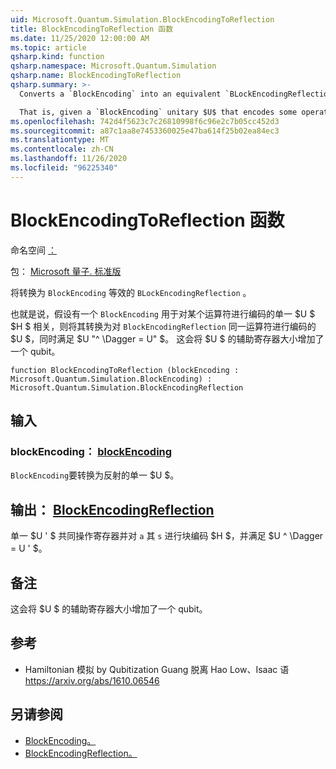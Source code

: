 ```yaml
---
uid: Microsoft.Quantum.Simulation.BlockEncodingToReflection
title: BlockEncodingToReflection 函数
ms.date: 11/25/2020 12:00:00 AM
ms.topic: article
qsharp.kind: function
qsharp.namespace: Microsoft.Quantum.Simulation
qsharp.name: BlockEncodingToReflection
qsharp.summary: >-
  Converts a `BlockEncoding` into an equivalent `BLockEncodingReflection`.

  That is, given a `BlockEncoding` unitary $U$ that encodes some operator $H$ of interest, converts it into a `BlockEncodingReflection` $U'$ that encodes the same operator, but also satisfies $U'^\dagger = U'$. This increases the size of the auxiliary register of $U$ by one qubit.
ms.openlocfilehash: 742d4f5623c7c26810998f6c96e2c7b05cc452d3
ms.sourcegitcommit: a87c1aa8e7453360025e47ba614f25b02ea84ec3
ms.translationtype: MT
ms.contentlocale: zh-CN
ms.lasthandoff: 11/26/2020
ms.locfileid: "96225340"
---
```

# <a name="blockencodingtoreflection-function"></a>BlockEncodingToReflection 函数

命名空间 [：](xref:Microsoft.Quantum.Simulation)

包： [Microsoft 量子. 标准版](https://nuget.org/packages/Microsoft.Quantum.Standard)


将转换为 `BlockEncoding` 等效的 `BLockEncodingReflection` 。

也就是说，假设有一个 `BlockEncoding` 用于对某个运算符进行编码的单一 $U $ $H $ 相关，则将其转换为对 `BlockEncodingReflection` 同一运算符进行编码的 $U $，同时满足 $U "^ \Dagger = U" $。
这会将 $U $ 的辅助寄存器大小增加了一个 qubit。

```qsharp
function BlockEncodingToReflection (blockEncoding : Microsoft.Quantum.Simulation.BlockEncoding) : Microsoft.Quantum.Simulation.BlockEncodingReflection
```


## <a name="input"></a>输入

### <a name="blockencoding--blockencoding"></a>blockEncoding： [blockEncoding](xref:Microsoft.Quantum.Simulation.BlockEncoding)

`BlockEncoding`要转换为反射的单一 $U $。



## <a name="output--blockencodingreflection"></a>输出： [BlockEncodingReflection](xref:Microsoft.Quantum.Simulation.BlockEncodingReflection)

单一 $U ' $ 共同操作寄存器并对 `a` 其 `s` 进行块编码 $H $，并满足 $U ^ \Dagger = U ' $。

## <a name="remarks"></a>备注

这会将 $U $ 的辅助寄存器大小增加了一个 qubit。

## <a name="references"></a>参考

- Hamiltonian 模拟 by Qubitization Guang 脱离 Hao Low、Isaac 语 https://arxiv.org/abs/1610.06546

## <a name="see-also"></a>另请参阅

- [BlockEncoding。](xref:Microsoft.Quantum.Simulation.BlockEncoding)
- [BlockEncodingReflection。](xref:Microsoft.Quantum.Simulation.BlockEncodingReflection)